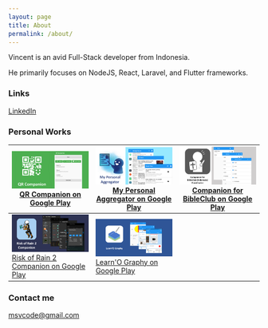 ```yaml
---
layout: page
title: About
permalink: /about/
---
```


Vincent is an avid Full-Stack developer from Indonesia.

He primarily focuses on NodeJS, React, Laravel, and Flutter
frameworks.

### Links

[LinkedIn](https://www.linkedin.com/in/vincent-utomo-3491b5100/)

### Personal Works

|![QR Companion](/assets/about/qr.png)[QR Companion on Google Play](https://play.google.com/store/apps/details?id=com.msvcode.qr_companion)|![My Personal Aggregator](/assets/about/mpa.png)[My Personal Aggregator on Google Play](https://play.google.com/store/apps/details?id=com.msvcode.my_personal_aggregator)|![Companion for BibleClub](/assets/about/koor.png)[Companion for BibleClub on Google Play](https://play.google.com/store/apps/details?id=com.msvcode.koor_bibleclub)|
|-----|-----|-----|
|![Risk of Rain 2 Companion](/assets/about/ror2.png)[Risk of Rain 2 Companion on Google Play](https://play.google.com/store/apps/details?id=com.msvcode.ror_2_companion)|![Learn'O Graphy](/assets/about/learn.png)[Learn'O Graphy on Google Play](https://play.google.com/store/apps/details?id=com.msvcode.learn_o_graphy)||

### Contact me

[msvcode@gmail.com](mailto:msvcode@gmail.com)